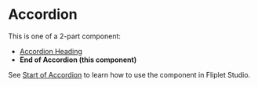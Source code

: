 # Accordion

This is one of a 2-part component:

* [Accordion Heading](https://github.com/Fliplet/fliplet-widget-accordion-end)
* **End of Accordion (this component)**

See [Start of Accordion](https://github.com/Fliplet/fliplet-widget-accordion-end) to learn how to use the component in Fliplet Studio.